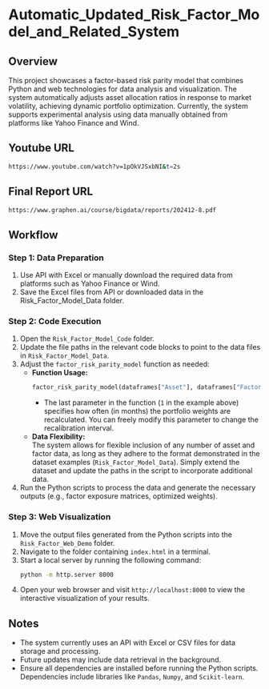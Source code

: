 # Automatic_Updated_Risk_Factor_Model_and_Related_System

## Overview
This project showcases a factor-based risk parity model that combines Python and web technologies for data analysis and visualization. The system automatically adjusts asset allocation ratios in response to market volatility, achieving dynamic portfolio optimization. Currently, the system supports experimental analysis using data manually obtained from platforms like Yahoo Finance and Wind.

## Youtube URL
```bash
https://www.youtube.com/watch?v=1pOkVJSxbNI&t=2s
```

## Final Report URL
```bash
https://www.graphen.ai/course/bigdata/reports/202412-8.pdf
```

## Workflow

### Step 1: Data Preparation
1. Use API with Excel or manually download the required data from platforms such as Yahoo Finance or Wind.
2. Save the Excel files from API or downloaded data in the Risk_Factor_Model_Data folder.

### Step 2: Code Execution
1. Open the `Risk_Factor_Model_Code` folder.
2. Update the file paths in the relevant code blocks to point to the data files in `Risk_Factor_Model_Data`.
3. Adjust the `factor_risk_parity_model` function as needed:
   - **Function Usage:**  
     ```python
     factor_risk_parity_model(dataframes["Asset"], dataframes["Factor"], "Factor_Risk_Parity", 1)
     ```
     - The last parameter in the function (`1` in the example above) specifies how often (in months) the portfolio weights are recalculated. You can freely modify this parameter to change the recalibration interval.
   - **Data Flexibility:**  
     The system allows for flexible inclusion of any number of asset and factor data, as long as they adhere to the format demonstrated in the dataset examples (`Risk_Factor_Model_Data`). Simply extend the dataset and update the paths in the script to incorporate additional data.
4. Run the Python scripts to process the data and generate the necessary outputs (e.g., factor exposure matrices, optimized weights).


### Step 3: Web Visualization
1. Move the output files generated from the Python scripts into the `Risk_Factor_Web_Demo` folder.
2. Navigate to the folder containing `index.html` in a terminal.
3. Start a local server by running the following command:
   ```bash
   python -m http.server 8000
   ```
4. Open your web browser and visit `http://localhost:8000` to view the interactive visualization of your results.

## Notes
- The system currently uses an API with Excel or CSV files for data storage and processing.
- Future updates may include data retrieval in the background.
- Ensure all dependencies are installed before running the Python scripts. Dependencies include libraries like `Pandas`, `Numpy`, and `Scikit-learn`.


